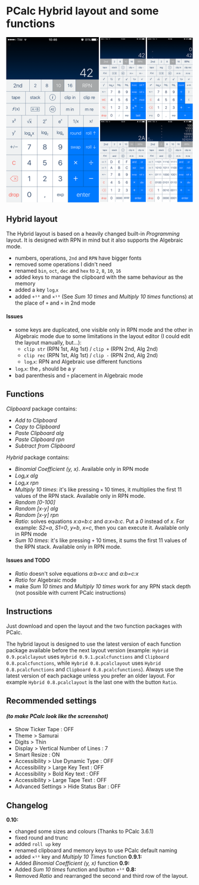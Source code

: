 # PCalc Hybrid layout and some functions

![Screenshot](/screenshots/hybrid_layout.png)

## Hybrid layout

The Hybrid layout is based on a heavily changed built-in *Programming* layout. It is designed with RPN in mind but it also supports the Algebraic mode.

- numbers, operations, `2nd` and `RPN` have bigger fonts
- removed some operations I didn't need
- renamed `bin`, `oct`, `dec` and `hex` to `2`, `8`, `10`, `16`
- added keys to manage the clipboard with the same behaviour as the memory
- added a key `logᵧx`
- added `+¹⁰` and `×¹⁰` (See *Sum 10 times* and *Multiply 10 times* functions) at the place of `+` and `×` in 2nd mode

#### Issues

- some keys are duplicated, one visible only in RPN mode and the other in Algebraic mode due to some limitations in the layout editor (I could edit the layout manually, but...):
  - `clip str` (RPN 1st, Alg 1st) / `clip +` (RPN 2nd, Alg 2nd)
  - `clip rec` (RPN 1st, Alg 1st) / `clip -` (RPN 2nd, Alg 2nd)
  - `logᵧx`: RPN and Algebraic use different functions
- `logᵧx`: the *ᵧ* should be a *y*
- bad parenthesis and `÷` placement in Algebraic mode

## Functions

*Clipboard* package contains:
- *Add to Clipboard*
- *Copy to Clipboard*
- *Paste Clipboard alg*
- *Paste Clipboard rpn*
- *Subtract from Clipboard*

*Hybrid* package contains:
- *Binomial Coefficient (y, x)*. Available only in RPN mode
- *Logᵧx alg*
- *Logᵧx rpn*
- *Multiply 10 times*: it's like pressing `×` 10 times, it multiplies the first 11 values of the RPN stack. Available only in RPN mode.
- *Random [0-100]*
- *Random [x-y] alg*
- *Random [x-y] rpn*
- *Ratio*: solves equations *x:a=b:c* and *a:x=b:c*. Put a *0* instead of *x*. For example: *S2=a*, *S1=0*, *y=b*, *x=c*, then you can execute it. Available only in RPN mode
- *Sum 10 times*: it's like pressing `+` 10 times, it sums the first 11 values of the RPN stack. Available only in RPN mode.

#### Issues and TODO
- *Ratio* doesn't solve equations *a:b=x:c* and *a:b=c:x*
- *Ratio* for Algebraic mode
- make *Sum 10 times* and *Multiply 10 times* work for any RPN stack depth (not possible with current PCalc instructions)

## Instructions
Just download and open the layout and the two function packages with PCalc.

The hybrid layout is designed to use the latest version of each function package available before the next layout version (example: `Hybrid 0.9.pcalclayout` uses `Hybrid 0.9.1.pcalcfunctions` and `Clipboard 0.8.pcalcfunctions`, while `Hybrid 0.8.pcalclayout` uses `Hybrid 0.8.pcalcfunctions` and `Clipboard 0.8.pcalcfunctions`).
Always use the latest version of each package unless you prefer an older layout. For example `Hybrid 0.8.pcalclayout` is the last one with the button `Ratio`.

## Recommended settings
#### *(to make PCalc look like the screenshot)*
- Show Ticker Tape : OFF
- Theme > Samurai
- Digits > Thin
- Display > Vertical Number of Lines : 7
- Smart Resize : ON
- Accessibility > Use Dynamic Type : OFF
- Accessibility > Large Key Text : OFF
- Accessibility > Bold Key text : OFF
- Accessibility > Large Tape Text : OFF
- Advanced Settings > Hide Status Bar : OFF

## Changelog
**0.10:**
- changed some sizes and colours (Thanks to PCalc 3.6.1)
- fixed round and trunc
- added `roll up` key
- renamed clipboard and memory keys to use PCalc default naming
- added `×¹⁰` key and *Multiply 10 Times* function
**0.9.1:**
- Added *Binomial Coefficient (y, x)* function
**0.9:**
- Added *Sum 10 times* function and button `+¹⁰`
**0.8:**
- Removed *Ratio* and rearranged the second and third row of the layout.
